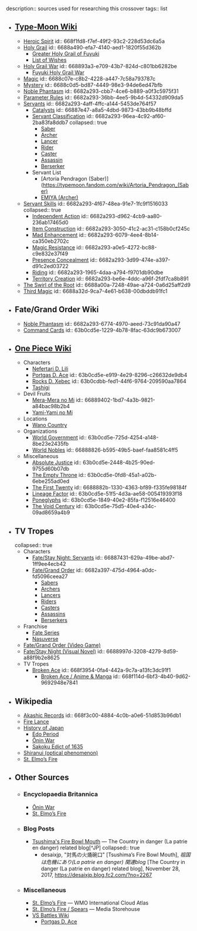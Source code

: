 description:: sources used for researching this crossover
tags:: list

- ## [Type-Moon Wiki](https://typemoon.fandom.com/wiki/TYPE-MOON_Wiki)
	- [Heroic Spirit](https://typemoon.fandom.com/wiki/Heroic_Spirit)
	  id:: 668f1fd8-f7ef-49f2-93c2-228d53dc6a5a
	- [Holy Grail](https://typemoon.fandom.com/wiki/Holy_Grail)
	  id:: 6688a490-efa7-4140-aed1-1820f55d362b
		- [Greater Holy Grail of Fuyuki](https://typemoon.fandom.com/wiki/Greater_Holy_Grail_of_Fuyuki)
		- [List of Wishes](https://typemoon.fandom.com/wiki/Holy_Grail#List_of_wishes)
	- [Holy Grail War](https://typemoon.fandom.com/wiki/Holy_Grail_War)
	  id:: 668893a3-e709-43b7-824d-c801bb6282be
		- [Fuyuki Holy Grail War](https://typemoon.fandom.com/wiki/Fuyuki_Holy_Grail_War)
	- [Magic](https://typemoon.fandom.com/wiki/Magic)
	  id:: 6688c07e-c8b2-4228-a447-7c58a793787c
	- [Mystery](https://typemoon.fandom.com/wiki/Mystery)
	  id:: 6688c0d5-bd87-4449-98e3-94de6ed47bfb
	- [Noble Phantasm](https://typemoon.fandom.com/wiki/Noble_Phantasm)
	  id:: 6682a293-cbb7-4ce6-b889-a0f3c5975f31
	- [Parameter Rules](https://typemoon.fandom.com/wiki/Parameter_Rules)
	  id:: 6682a293-36bb-4ee5-9b4d-54332d909da5
	- [Servants](https://typemoon.fandom.com/wiki/Servant)
	  id:: 6682a293-4aff-4ffc-a144-5453de764f57
		- [Catalysts](https://typemoon.fandom.com/wiki/Servant#Catalyst)
		  id:: 66887e47-a8a5-4dbd-9873-43bb9b48bffd
		- [Servant Classification](https://typemoon.fandom.com/wiki/Servant#Classification)
		  id:: 6682a293-96ea-4c92-af60-2ba83fa8ddb7
		  collapsed:: true
			- [Saber](https://typemoon.fandom.com/wiki/Saber)
			- [Archer](https://typemoon.fandom.com/wiki/Archer)
			- [Lancer](https://typemoon.fandom.com/wiki/Lancer)
			- [Rider](https://typemoon.fandom.com/wiki/Rider)
			- [Caster](https://typemoon.fandom.com/wiki/Caster)
			- [Assassin](https://typemoon.fandom.com/wiki/Assassin)
			- [Berserker](https://typemoon.fandom.com/wiki/Berserker)
		- Servant List
			- [Artoria Pendragon (Saber)](https://typemoon.fandom.com/wiki/Artoria_Pendragon_(Saber)
			- [EMIYA (Archer)](https://typemoon.fandom.com/wiki/EMIYA_(Archer))
	- [Servant Skills](https://typemoon.fandom.com/wiki/Skill)
	  id:: 6682a293-4f67-48ea-91e7-1fc9f1516033
	  collapsed:: true
		- [Independent Action](https://typemoon.fandom.com/wiki/Independent_Action)
		  id:: 6682a293-d962-4cb9-aa80-236ab17465d0
		- [Item Construction](https://typemoon.fandom.com/wiki/Item_Construction)
		  id:: 6682a293-3050-41c2-ac31-c158b0cf245c
		- [Mad Enhancement](https://typemoon.fandom.com/wiki/Mad_Enhancement)
		  id:: 6682a293-6079-4ee4-8b14-ca350eb2702c
		- [Magic Resistance](https://typemoon.fandom.com/wiki/Magic_Resistance)
		  id:: 6682a293-a0e5-4272-bc88-c9e832e37f49
		- [Presence Concealment](https://typemoon.fandom.com/wiki/Presence_Concealment)
		  id:: 6682a293-3d99-474e-a397-d91c2ed03722
		- [Riding](https://typemoon.fandom.com/wiki/Riding)
		  id:: 6682a293-1965-4daa-a794-f9701db90dbe
		- [Territory Creation](https://typemoon.fandom.com/wiki/Territory_Creation)
		  id:: 6682a293-be6e-4ddc-a96f-2fdf7ca8b891
	- [The Swirl of the Root](https://typemoon.fandom.com/wiki/Swirl_of_the_Root)
	  id:: 6688a00a-7248-49ae-a724-0a6d25aff2d9
	- [Third Magic](https://typemoon.fandom.com/wiki/Third_Magic)
	  id:: 6688a32d-9ca7-4e61-b638-00dbddb91fc1
- ## Fate/Grand Order Wiki
	- [Noble Phantasm](https://fategrandorder.fandom.com/wiki/Noble_Phantasm)
	  id:: 6682a293-6774-4970-aeed-73c91da90a47
	- [Command Cards](https://fategrandorder.fandom.com/wiki/Command_Cards)
	  id:: 63b0cd5e-1229-4b78-8fac-63dc9b673007
- ## [One Piece Wiki](https://onepiece.fandom.com/wiki/One_Piece_Wiki)
	- Characters
		- [Nefertari D. Lili](https://onepiece.fandom.com/wiki/Nefertari_D._Lili)
		- [Portgas D. Ace](https://onepiece.fandom.com/wiki/Portgas_D._Ace)
		  id:: 63b0cd5e-e919-4e29-8296-c26632de9db4
		- [Rocks D. Xebec](https://onepiece.fandom.com/wiki/Rocks_D._Xebec)
		  id:: 63b0cdbb-fed1-44f6-9764-209590aa7864
		- [Tashigi](https://onepiece.fandom.com/wiki/Tashigi)
	- Devil Fruits
		- [Mera-Mera no Mi](https://onepiece.fandom.com/wiki/Mera_Mera_no_Mi)
		  id:: 66889402-1bd7-4a3b-9821-a84bac98b2b4
		- [Yami-Yami no Mi](https://onepiece.fandom.com/wiki/Yami_Yami_no_Mi)
	- Locations
		- [Wano Country](https://onepiece.fandom.com/wiki/Wano_Country)
	- Organizations
		- [World Government](https://onepiece.fandom.com/wiki/World_Government)
		  id:: 63b0cd5e-725d-4254-a148-8be23e2435fb
		- [World Nobles](https://onepiece.fandom.com/wiki/World_Noble)
		  id:: 66888826-b595-49b5-baef-faa8581c4ff5
	- Miscellaneous
		- [Absolute Justice](https://onepiece.fandom.com/wiki/Justice#Absolute_Justice)
		  id:: 63b0cd5e-2448-4b25-90ed-9755d60b07db
		- [The Empty Throne](https://onepiece.fandom.com/wiki/Empty_Throne)
		  id:: 63b0cd5e-0fd8-45a1-a02b-6ebe255ad0ed
		- [The First Twenty](https://onepiece.fandom.com/wiki/First_Twenty)
		  id:: 6688882b-1330-4363-bf89-f335fe98184f
		- [Lineage Factor](https://onepiece.fandom.com/wiki/Lineage_Factor)
		  id:: 63b0cd5e-51f5-4d3a-ae58-005419393f18
		- [Poneglyphs](https://onepiece.fandom.com/wiki/Poneglyph)
		  id:: 63b0cd5e-1849-40e2-85fa-f12516e46400
		- [The Void Century](https://onepiece.fandom.com/wiki/Void_Century)
		  id:: 63b0cd5e-75d5-40e4-a34c-09ad8659a4b9
- ## TV Tropes
  collapsed:: true
	- Characters
		- [Fate/Stay Night: Servants](https://tvtropes.org/pmwiki/pmwiki.php/Characters/FateStayNightServants)
		  id:: 66887431-629a-49be-abd7-1ff9ee4ecb42
		- [Fate/Grand Order](https://tvtropes.org/pmwiki/pmwiki.php/Characters/FateGrandOrder)
		  id:: 6682a397-475d-4964-a0dc-fd5096ceea27
			- [Sabers](https://tvtropes.org/pmwiki/pmwiki.php/Characters/FateGrandOrderSabers)
			- [Archers](https://tvtropes.org/pmwiki/pmwiki.php/Characters/FateGrandOrderArchers)
			- [Lancers](https://tvtropes.org/pmwiki/pmwiki.php/Characters/FateGrandOrderLancers)
			- [Riders](https://tvtropes.org/pmwiki/pmwiki.php/Characters/FateGrandOrderRiders)
			- [Casters](https://tvtropes.org/pmwiki/pmwiki.php/Characters/FateGrandOrderCasters)
			- [Assassins](https://tvtropes.org/pmwiki/pmwiki.php/Characters/FateGrandOrderAssassins)
			- [Berserkers](https://tvtropes.org/pmwiki/pmwiki.php/Characters/FateGrandOrderBerserkers)
	- Franchise
		- [Fate Series](https://tvtropes.org/pmwiki/pmwiki.php/Franchise/FateSeries)
		- [Nasuverse](https://tvtropes.org/pmwiki/pmwiki.php/Franchise/Nasuverse)
	- [Fate/Grand Order (Video Game)](https://tvtropes.org/pmwiki/pmwiki.php/VideoGame/FateGrandOrder)
	- [Fate/Stay Night (Visual Novel)](https://tvtropes.org/pmwiki/pmwiki.php/VisualNovel/FateStayNight)
	  id:: 6688997d-3208-4279-8d59-a88f9b2e8625
	- TV Tropes
		- [Broken Ace](https://tvtropes.org/pmwiki/pmwiki.php/Main/BrokenAce)
		  id:: 668f3954-0fa4-442a-9c7a-a13fc3dc91f1
			- [Broken Ace / Anime & Manga](https://tvtropes.org/pmwiki/pmwiki.php/BrokenAce/AnimeAndManga)
			  id:: 668f114d-6bf3-4b40-9d62-9692948e7841
- ## Wikipedia
	- [Akashic Records](https://en.wikipedia.org/wiki/Akashic_records)
	  id:: 668f3c00-4884-4c0b-a0e6-51d853b96db1
	- [Fire Lance](https://en.m.wikipedia.org/wiki/Fire_lance)
	- [History of Japan](https://en.m.wikipedia.org/wiki/History_of_Japan)
		- [Edo Period](https://en.m.wikipedia.org/wiki/Edo_period)
		- [Ōnin War](https://en.m.wikipedia.org/wiki/Ōnin_War)
		- [Sakoku Edict of 1635](https://en.m.wikipedia.org/wiki/Closed_Country_Edict_of_1635)
	- [Shiranui (optical phenomenon)](https://en.wikipedia.org/wiki/Shiranui_(optical_phenomenon))
	- [St. Elmo’s Fire](https://en.m.wikipedia.org/wiki/St._Elmo%27s_fire)
- ## Other Sources
	- ### Encyclopaedia Britannica
		- [Ōnin War](https://www.britannica.com/event/Onin-War)
		- [St. Elmo’s Fire](https://www.britannica.com/science/Saint-Elmos-fire)
	- ### Blog Posts
		- [Tsushima's Fire Bowl Mouth](https://desaixjp.blog.fc2.com/?no=2267) — The Country in danger (La patrie en danger) related blog[^JP]
		  collapsed:: true
			- desaixjp, "対馬の火㷁碗口" [Tsushima’s Fire Bowl Mouth], *祖国は危機にあり(La patrie en danger) 関連blog* [The Country in danger (La patrie en danger) related blog], November 28, 2017, https://desaixjp.blog.fc2.com/?no=2267
	- ### Miscellaneous
		- [St. Elmo’s Fire](https://cloudatlas.wmo.int/en/saint-elmos-fire.html) — WMO International Cloud Atlas
		- [St. Elmo’s Fire / Spears](https://www.mediastorehouse.com.au/mary-evans-prints-online/st-elmos-fire-spears-583154.html) — Media Storehouse
		- [VS Battles Wiki](https://vsbattles.fandom.com/wiki/VS_Battles_Wiki)
			- [Portgas D. Ace](https://vsbattles.fandom.com/wiki/Portgas_D._Ace)